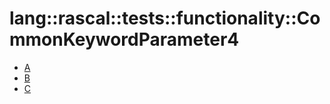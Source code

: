 # lang::rascal::tests::functionality::CommonKeywordParameter4


   * [A](Library/lang/rascal/tests/functionality/CommonKeywordParameter4/A.md)
   * [B](Library/lang/rascal/tests/functionality/CommonKeywordParameter4/B.md)
   * [C](Library/lang/rascal/tests/functionality/CommonKeywordParameter4/C.md)